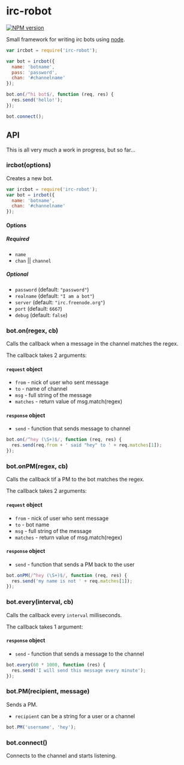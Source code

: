 # irc-robot
[![NPM version](https://badge.fury.io/js/irc-robot.svg)](http://badge.fury.io/js/irc-robot)

Small framework for writing irc bots using [node](http://nodejs.org).

```js
var ircbot = require('irc-robot');

var bot = ircbot({
  name: 'botname',
  pass: 'password',
  chan: '#channelname'
});

bot.on(/^hi bot$/, function (req, res) {
  res.send('hello!');
});

bot.connect();
```

## API

This is all very much a work in progress, but so far...

### ircbot(options)

Creates a new bot.

```js
var ircbot = require('irc-robot');
var bot = ircbot({
  name: 'botname',
  chan: '#channelname'
});
```

#### Options

##### Required

* `name`
* `chan` || `channel`

##### Optional

* `password` (default: `"password"`)
* `realname` (default: `"I am a bot"`)
* `server` (default: `"irc.freenode.org"`)
* `port` (default: `6667`)
* `debug` (default: `false`)

### bot.on(regex, cb)

Calls the callback when a message in the channel matches the regex.

The callback takes 2 arguments:

#### `request` object

* `from` - nick of user who sent message
* `to` - name of channel
* `msg` - full string of the message
* `matches` - return value of msg.match(regex)

#### `response` object

* `send` - function that sends message to channel

```js
bot.on(/^hey (\S+)$/, function (req, res) {
  res.send(req.from + ' said "hey" to ' + req.matches[1]);
});
```

### bot.onPM(regex, cb)

Calls the callback tif a PM to the bot matches the regex.

The callback takes 2 arguments:

#### `request` object

* `from` - nick of user who sent message
* `to` - bot name
* `msg` - full string of the message
* `matches` - return value of msg.match(regex)

#### `response` object

* `send` - function that sends a PM back to the user

```js
bot.onPM(/^hey (\S+)$/, function (req, res) {
  res.send('my name is not ' + req.matches[1]);
});
```

### bot.every(interval, cb)

Calls the callback every `interval` milliseconds.

The callback takes 1 argument:

#### `response` object

* `send` - function that sends a message to the channel

```js
bot.every(60 * 1000, function (res) {
  res.send('I will send this message every minute');
});
```

### bot.PM(recipient, message)

Sends a PM.

* `recipient` can be a string for a user or a channel

```js
bot.PM('username', 'hey');
```

### bot.connect()

Connects to the channel and starts listening.
